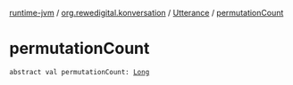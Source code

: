 [runtime-jvm](../../index.md) / [org.rewedigital.konversation](../index.md) / [Utterance](index.md) / [permutationCount](./permutation-count.md)

# permutationCount

`abstract val permutationCount: `[`Long`](https://kotlinlang.org/api/latest/jvm/stdlib/kotlin/-long/index.html)